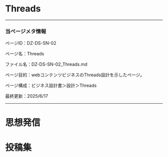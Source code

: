 # Threads

---

### 当ページメタ情報

ページID：DZ-DS-SN-02

ページ名：Threads

ファイル名：DZ-DS-SN-02_Threads.md

ページ目的：webコンテンツビジネスのThreads設計を示したページ。

ページ構成：ビジネス設計書＞設計＞Threads

最終更新：2025/6/17

---

# 思想発信

# 投稿集
